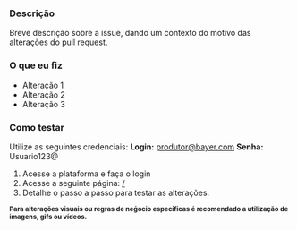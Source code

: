 ### Descrição

Breve descrição sobre a issue, dando um contexto do motivo das alterações do pull request.

### O que eu fiz

- Alteração 1
- Alteração 2
- Alteração 3

### Como testar

Utilize as seguintes credenciais:
**Login:** produtor@bayer.com
**Senha:** Usuario123@

1. Acesse a plataforma e faça o login
2. Acesse a seguinte página: [/]()
3. Detalhe o passo a passo para testar as alterações.

<small>**Para alterações visuais ou regras de neǵocio específicas é recomendado a utilização de imagens, gifs ou vídeos.**</small>